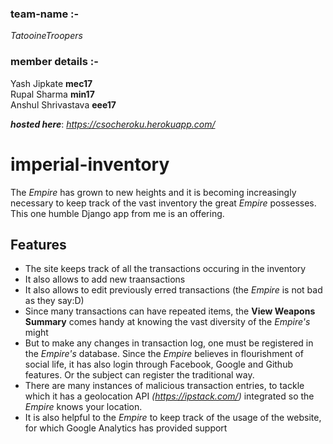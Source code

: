 ### team-name :-
_TatooineTroopers_

### member details :-
Yash Jipkate **mec17**  
Rupal Sharma **min17**  
Anshul Shrivastava **eee17**

**_hosted here_**: _https://csocheroku.herokuapp.com/_


imperial-inventory
===================

The _Empire_ has grown to new heights and it is becoming increasingly necessary to keep track of the vast inventory the great _Empire_ possesses. This one humble Django app from me is an offering.

## Features

* The site keeps track of all the transactions occuring in the inventory
* It also allows to add new traansactions
* It also allows to edit previously erred transactions (the _Empire_ is not bad as they say:D)
* Since many transactions can have repeated items, the **View Weapons Summary** comes handy at knowing the vast diversity of the _Empire's_ might
* But to make any changes in transaction log, one must be registered in the _Empire's_ database. Since the _Empire_ believes in flourishment of social life, it has also login through Facebook, Google and Github features. Or the subject can register the traditional way.
* There are many instances of malicious transaction entries, to tackle which it has a geolocation API _(https://ipstack.com/)_ integrated so the _Empire_ knows your location.
* It is also helpful to the _Empire_ to keep track of the usage of the website, for which Google Analytics has provided support
